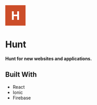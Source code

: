 <img src="https://raw.githubusercontent.com/chr-ge/Hunt/main/public/assets/icon/favicon.png" float="right" />

# Hunt

**Hunt for new websites and applications.**

## Built With
- React
- Ionic
- Firebase

